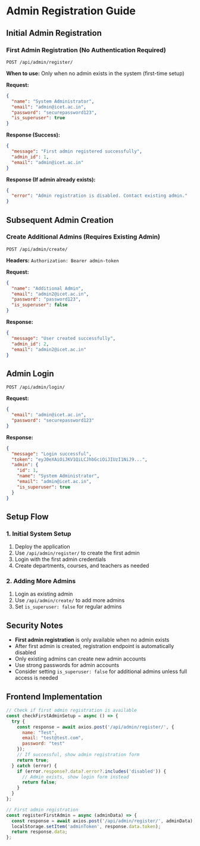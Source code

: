 # Admin Registration Guide

## Initial Admin Registration

### **First Admin Registration (No Authentication Required)**
```http
POST /api/admin/register/
```

**When to use:** Only when no admin exists in the system (first-time setup)

**Request:**
```json
{
  "name": "System Administrator",
  "email": "admin@icet.ac.in",
  "password": "securepassword123",
  "is_superuser": true
}
```

**Response (Success):**
```json
{
  "message": "First admin registered successfully",
  "admin_id": 1,
  "email": "admin@icet.ac.in"
}
```

**Response (If admin already exists):**
```json
{
  "error": "Admin registration is disabled. Contact existing admin."
}
```

## Subsequent Admin Creation

### **Create Additional Admins (Requires Existing Admin)**
```http
POST /api/admin/create/
```

**Headers:** `Authorization: Bearer admin-token`

**Request:**
```json
{
  "name": "Additional Admin",
  "email": "admin2@icet.ac.in",
  "password": "password123",
  "is_superuser": false
}
```

**Response:**
```json
{
  "message": "User created successfully",
  "admin_id": 2,
  "email": "admin2@icet.ac.in"
}
```

## Admin Login
```http
POST /api/admin/login/
```

**Request:**
```json
{
  "email": "admin@icet.ac.in",
  "password": "securepassword123"
}
```

**Response:**
```json
{
  "message": "Login successful",
  "token": "eyJ0eXAiOiJKV1QiLCJhbGciOiJIUzI1NiJ9...",
  "admin": {
    "id": 1,
    "name": "System Administrator",
    "email": "admin@icet.ac.in",
    "is_superuser": true
  }
}
```

## Setup Flow

### **1. Initial System Setup**
1. Deploy the application
2. Use `/api/admin/register/` to create the first admin
3. Login with the first admin credentials
4. Create departments, courses, and teachers as needed

### **2. Adding More Admins**
1. Login as existing admin
2. Use `/api/admin/create/` to add more admins
3. Set `is_superuser: false` for regular admins

## Security Notes

- **First admin registration** is only available when no admin exists
- After first admin is created, registration endpoint is automatically disabled
- Only existing admins can create new admin accounts
- Use strong passwords for admin accounts
- Consider setting `is_superuser: false` for additional admins unless full access is needed

## Frontend Implementation

```javascript
// Check if first admin registration is available
const checkFirstAdminSetup = async () => {
  try {
    const response = await axios.post('/api/admin/register/', {
      name: "Test",
      email: "test@test.com", 
      password: "test"
    });
    // If successful, show admin registration form
    return true;
  } catch (error) {
    if (error.response?.data?.error?.includes('disabled')) {
      // Admin exists, show login form instead
      return false;
    }
  }
};

// First admin registration
const registerFirstAdmin = async (adminData) => {
  const response = await axios.post('/api/admin/register/', adminData);
  localStorage.setItem('adminToken', response.data.token);
  return response.data;
};
```